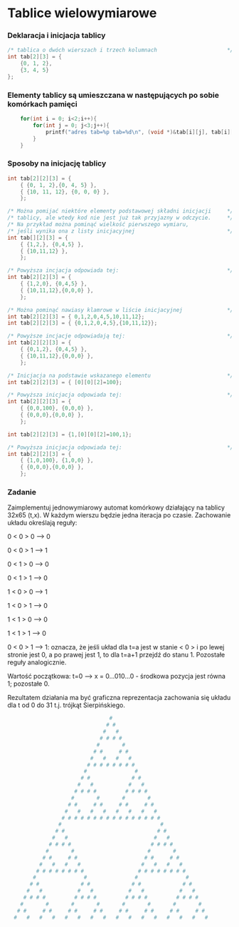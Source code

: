 # Tablice wielowymiarowe
### Deklaracja i inicjacja tablicy 
```c
/* tablica o dwóch wierszach i trzech kolumnach                      */
int tab[2][3] = {
	{0, 1, 2},
	{3, 4, 5}
}; 
```
### Elementy tablicy są umieszczana w następujących po sobie komórkach pamięci
```c		
	for(int i = 0; i<2;i++){
		for(int j = 0; j<3;j++){
			printf("adres tab=%p tab=%d\n", (void *)&tab[i][j], tab[i][j]);
		}
	}
```
### Sposoby na inicjację tablicy
```c
int tab[2][2][3] = {
	{ {0, 1, 2},{0, 4, 5} },
	{ {10, 11, 12}, {0, 0, 0} },
	}; 

/* Można pomijać niektóre elementy podstawowej składni inicjacji     */
/* tablicy, ale wtedy kod nie jest już tak przyjazny w odczycie.     */
/* Na przykład można pominąć wielkość pierwszego wymiaru, 
/* jeśli wynika ona z listy inicjacyjnej                             */ 
int tab[][2][3] = { 
	{ {1,2,}, {0,4,5} },
	{ {10,11,12} }, 
	};

/* Powyższa incjacja odpowiada tej:                                  */
int tab[2][2][3] = { 
	{ {1,2,0}, {0,4,5} },
	{ {10,11,12},{0,0,0} }, 
	};

/* Można pominąć nawiasy klamrowe w liście inicjacyjnej              */
int tab[2][2][3] = { 0,1,2,0,4,5,10,11,12}; 
int tab[2][2][3] = { {0,1,2,0,4,5},{10,11,12}}; 

/* Powyższe incjacje odpowiadają tej:                                */
int tab[2][2][3] = { 
	{ {0,1,2}, {0,4,5} },
	{ {10,11,12},{0,0,0} }, 
	};

/* Inicjacja na podstawie wskazanego elementu                        */
int tab[2][2][3] = { [0][0][2]=100};

/* Powyższa inicjacja odpowiada tej:                                 */
int tab[2][2][3] = { 
	{ {0,0,100}, {0,0,0} },
	{ {0,0,0},{0,0,0} }, 
	};

int tab[2][2][3] = {1,[0][0][2]=100,1}; 

/* Powyższa inicjacja odpowiada tej:                                 */
int tab[2][2][3] = { 
	{ {1,0,100}, {1,0,0} },
	{ {0,0,0},{0,0,0} }, 
	};

```

### Zadanie
Zaimplementuj jednowymiarowy automat komórkowy działający na tablicy
32x65 (t,x). W każdym wierszu będzie jedna iteracja po
czasie. Zachowanie układu określają reguły:

0 < 0 > 0 —> 0

0 < 0 > 1 —> 1

0 < 1 > 0 —> 0

0 < 1 > 1 —> 0

1 < 0 > 0 —> 1

1 < 0 > 1 —> 0

1 < 1 > 0 —> 0

1 < 1 > 1 —> 0

0 < 0 > 1 —> 1: oznacza, że jeśli układ dla t=a jest w stanie < 0 > i
po lewej stronie jest 0, a po prawej jest 1, to dla t=a+1 przejdź do
stanu 1. Pozostałe reguły analogicznie.

Wartość początkowa: t=0 —> x = 0...010...0 - środkowa pozycja jest
równa 1; pozostałe 0.

Rezultatem działania ma być graficzna reprezentacja zachowania się
układu dla t od 0 do 31 t.j. trójkąt Sierpińskiego.

```zsh
                                #                                
                               # #                               
                              #   #                              
                             # # # #                             
                            #       #                            
                           # #     # #                           
                          #   #   #   #                          
                         # # # # # # # #                         
                        #               #                        
                       # #             # #                       
                      #   #           #   #                      
                     # # # #         # # # #                     
                    #       #       #       #                    
                   # #     # #     # #     # #                   
                  #   #   #   #   #   #   #   #                  
                 # # # # # # # # # # # # # # # #                 
                #                               #                
               # #                             # #               
              #   #                           #   #              
             # # # #                         # # # #             
            #       #                       #       #            
           # #     # #                     # #     # #           
          #   #   #   #                   #   #   #   #          
         # # # # # # # #                 # # # # # # # #         
        #               #               #               #        
       # #             # #             # #             # #       
      #   #           #   #           #   #           #   #      
     # # # #         # # # #         # # # #         # # # #     
    #       #       #       #       #       #       #       #    
   # #     # #     # #     # #     # #     # #     # #     # #   
  #   #   #   #   #   #   #   #   #   #   #   #   #   #   #   #  
```
